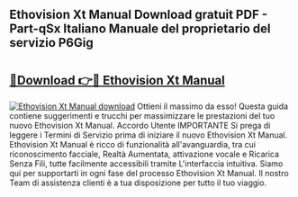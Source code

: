 ## Ethovision Xt Manual Download gratuit PDF - Part-qSx Italiano Manuale del proprietario del servizio P6Gig

# <h2><a href="http://dfgqzuo.blite.top/?on=Ethovision+Xt+Manual">🔗Download 👉🔴 Ethovision Xt Manual</a></h2>

[![Ethovision Xt Manual download](https://i.imgur.com/lujVjoI.png)](http://dfgqzuo.blite.top/?on=Ethovision+Xt+Manual)
Ottieni il massimo da esso! Questa guida contiene suggerimenti e trucchi per massimizzare le prestazioni del tuo nuovo Ethovision Xt Manual. Accordo Utente IMPORTANTE Si prega di leggere i Termini di Servizio prima di iniziare il nuovo Ethovision Xt Manual. Ethovision Xt Manual è ricco di funzionalità all'avanguardia, tra cui riconoscimento facciale, Realtà Aumentata, attivazione vocale e Ricarica Senza Fili, tutte facilmente accessibili tramite L'interfaccia intuitiva. Siamo qui per supportarti in ogni fase del processo Ethovision Xt Manual. Il nostro Team di assistenza clienti è a tua disposizione per tutto il tuo viaggio.
